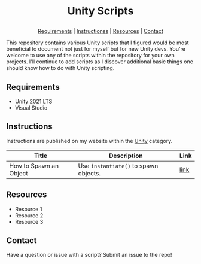 # <p align="center">Unity Scripts</p>
<p align="center">
  <a href="https://github.com/aprilspeight/unity-scripts/blob/master/README.md#requirements">Requirements</a> |
  <a href="https://github.com/aprilspeight/unity-scripts/blob/master/README.md#videos">Instructionss</a> |
  <a href="https://github.com/aprilspeight/unity-scripts/blob/master/README.md#view-the-sample">Resources</a> | 
  <a href="https://github.com/aprilspeight/unity-scripts/blob/master/README.md#contact">Contact</a>
</p>

This repository contains various Unity scripts that I figured would be most beneficial to document not just for myself but for new Unity devs. You're welcome to use any of the scripts within the repository for your own projects. I'll continue to add scripts as I discover additional basic things one should know how to do with Unity scripting.

## Requirements

- Unity 2021 LTS
- Visual Studio

## Instructions

Instructions are published on my website within the [Unity](https://www.vogueandcode.com/link-to-category>) category.

|  Title |  Description |  Link |
|---|---|---|
| How to Spawn an Object  | Use `instantiate()` to spawn objects.  |  [link](https://<link> )|

## Resources

- Resource 1
- Resource 2
- Resource 3

## Contact

Have a question or issue with a script? Submit an issue to the repo!

